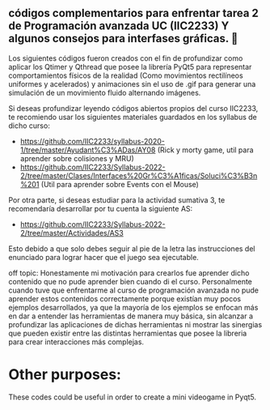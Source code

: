 ## códigos complementarios para enfrentar tarea 2 de Programación avanzada UC (IIC2233) Y algunos consejos para interfases gráficas. :city_sunset:


Los siguientes códigos fueron creados con el fin de profundizar como aplicar los Qtimer y Qthread que posee la librería PyQt5 para representar comportamientos físicos de la realidad (Como movimientos rectilíneos uniformes y acelerados) y animaciones sin el uso de .gif para generar una simulación de un movimiento fluido alternando imágenes.



Si deseas profundizar leyendo códigos abiertos propios del curso IIC2233, te recomiendo usar los siguientes materiales guardados en los syllabus de dicho curso:
   - https://github.com/IIC2233/syllabus-2020-1/tree/master/Ayudant%C3%ADas/AY08 (Rick y morty game, util para aprender sobre colisiones y MRU)
   - https://github.com/IIC2233/Syllabus-2022-2/tree/master/Clases/Interfaces%20Gr%C3%A1ficas/Soluci%C3%B3n%201 (Util para aprender sobre Events con el Mouse)


Por otra parte, si deseas estudiar para la actividad sumativa 3, te recomendaría desarrollar por tu cuenta la siguiente AS:
   - https://github.com/IIC2233/Syllabus-2022-2/tree/master/Actividades/AS3


Esto debido a que solo debes seguir al pie de la letra las instrucciones del enunciado para lograr hacer que el juego sea ejecutable.




 off topic:
   Honestamente mi motivación para crearlos fue aprender dicho contenido que no pude aprender bien cuando di el curso. Personalmente cuando tuve que enfrentarme al curso de programación avanzada no pude aprender estos contenidos correctamente porque existían muy pocos ejemplos desarrollados, ya que la mayoría de los ejemplos se enfocan más en dar a entender las herramientas de manera muy básica, sin alcanzar a profundizar las aplicaciones de dichas herramientas ni mostrar las sinergias que pueden existir entre las distintas herramientas que posee la libreria para crear interacciones más complejas.



# Other purposes:

These codes could be useful in order to create a mini videogame in Pyqt5.